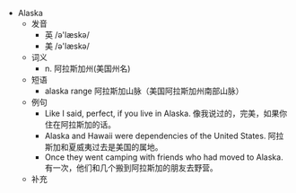 - Alaska
  - 发音
    - 英 /ə'læskə/
    - 美 /ə'læskə/
  - 词义
    - n. 阿拉斯加州(美国州名)
  - 短语
    - alaska range 阿拉斯加山脉（美国阿拉斯加州南部山脉）
  - 例句
    - Like I said, perfect, if you live in Alaska. 像我说过的，完美，如果你住在阿拉斯加的话。
    - Alaska and Hawaii were dependencies of the United States. 阿拉斯加和夏威夷过去是美国的属地。
    - Once they went camping with friends who had moved to Alaska. 有一次，他们和几个搬到阿拉斯加的朋友去野营。
  - 补充